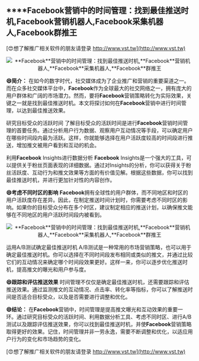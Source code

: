 ## ****Facebook**营销中的时间管理：找到最佳推送时机,**Facebook**营销机器人,**Facebook**采集机器人,**Facebook**群推王**

[😍想了解推广相关软件的朋友请登录 http://www.vst.tw](http://www.vst.tw)

 <center><img src="https://vst.tw/MP4/tuiguang/png/4.png" alt="**Facebook**营销中的时间管理：找到最佳推送时机,**Facebook**营销机器人,**Facebook**采集机器人,**Facebook**群推王"></center>

**😄简介：**
在如今的数字时代，社交媒体成为了企业推广和营销的重要渠道之一。而在众多社交媒体平台中，**Facebook**作为全球最大的社交网络之一，拥有庞大的用户群体和广阔的市场潜力。然而，要将**Facebook**营销策略转化为实际效果，关键之一就是找到最佳推送时机。本文将探讨如何在**Facebook**营销中进行时间管理，以达到最佳推送效果。

研究目标受众的活跃时间
了解目标受众的活跃时间是进行**Facebook**营销时间管理的首要任务。通过分析用户行为数据、观察用户互动情况等手段，可以确定用户在哪些时间段内最为活跃。这样，你就能够选择在用户活跃度较高的时间段进行推送，增加推文被用户看到和互动的机会。

利用**Facebook** Insights进行数据分析
**Facebook** Insights是一个强大的工具，可以提供关于粉丝页面表现的详细数据。通过对Insights的分析，你可以获得关于粉丝活跃度、互动行为和推文效果等方面的有价值见解。根据这些数据，你可以找到最佳推送时机，并进行更加针对性的内容创作。

**😄考虑不同时区的影响**
**Facebook**拥有全球性的用户群体，而不同地区和时区的用户活跃度存在差异。因此，在制定推送时间计划时，你需要考虑不同时区的影响。如果你的目标受众分布在多个时区，建议制定相应的推送计划，以确保推文能够在不同地区的用户活跃时间段内被看到。

 <center><img src="https://vst.tw/MP4/tuiguang/png/8.png" alt="**Facebook**营销中的时间管理：找到最佳推送时机,**Facebook**营销机器人,**Facebook**采集机器人,**Facebook**群推王"></center>

运用A/B测试确定最佳推送时机
A/B测试是一种常用的市场营销策略，也可以用于确定最佳推送时机。你可以选择在不同时间段发布相同或类似的推文，并通过比较它们的互动情况来确定哪个时间段效果更好。这样一来，你可以逐步优化推送时机，提高推文的曝光和用户参与度。

**😄跟踪和评估推送效果**
时间管理不仅仅是确定最佳推送时机，还需要跟踪和评估推送效果。通过监测推文的互动情况、点击率、转化率等指标，你可以了解推送时间是否适合目标受众，以及是否需要进行调整和优化。

**😄结论：**
在**Facebook**营销中，时间管理是提高推文曝光和互动效果的重要一环。通过研究目标受众的活跃时间、利用数据分析工具、考虑不同时区、进行A/B测试以及跟踪评估推送效果，你可以找到最佳推送时机，并使**Facebook**营销策略取得更好的效果。记住，时间管理并非一劳永逸，需要不断调整和优化，以适应用户行为的变化和市场趋势的变化。

[😍想了解推广相关软件的朋友请登录 http://www.vst.tw](http://www.vst.tw)



